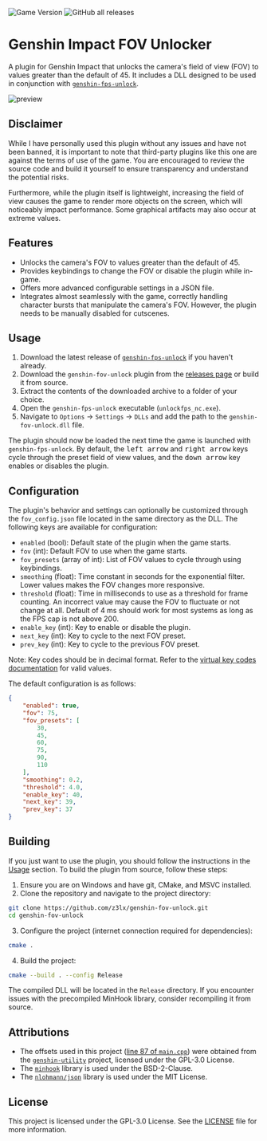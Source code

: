 ![Game Version](https://img.shields.io/badge/release-version%205.0-brightgreen)
![GitHub all releases](https://img.shields.io/github/downloads/z3lx/genshin-fov-unlock/total)

# Genshin Impact FOV Unlocker
A plugin for Genshin Impact that unlocks the camera's field of view (FOV) to values greater than the default of 45. It includes a DLL designed to be used in conjunction with [`genshin-fps-unlock`](https://github.com/34736384/genshin-fps-unlock).

![preview](https://github.com/user-attachments/assets/02d750bc-becd-4c9d-bd18-f38c2c1c1023)

## Disclaimer
While I have personally used this plugin without any issues and have not been banned, it is important to note that third-party plugins like this one are against the terms of use of the game. You are encouraged to review the source code and build it yourself to ensure transparency and understand the potential risks.

Furthermore, while the plugin itself is lightweight, increasing the field of view causes the game to render more objects on the screen, which will noticeably impact performance. Some graphical artifacts may also occur at extreme values.

## Features
- Unlocks the camera's FOV to values greater than the default of 45.
- Provides keybindings to change the FOV or disable the plugin while in-game.
- Offers more advanced configurable settings in a JSON file.
- Integrates almost seamlessly with the game, correctly handling character bursts that manipulate the camera's FOV. However, the plugin needs to be manually disabled for cutscenes.

## Usage
1. Download the latest release of [`genshin-fps-unlock`](https://github.com/34736384/genshin-fps-unlock/releases) if you haven't already.
2. Download the `genshin-fov-unlock` plugin from the [releases page](https://github.com/z3lx/genshin-fov-unlock/releases) or build it from source. 
3. Extract the contents of the downloaded archive to a folder of your choice.
4. Open the `genshin-fps-unlock` executable (`unlockfps_nc.exe`).
5. Navigate to `Options` → `Settings` → `DLLs` and add the path to the `genshin-fov-unlock.dll` file.

The plugin should now be loaded the next time the game is launched with `genshin-fps-unlock`. By default, the <kbd>left arrow</kbd> and <kbd>right arrow</kbd> keys cycle through the preset field of view values, and the <kbd>down arrow</kbd> key enables or disables the plugin.

## Configuration
The plugin's behavior and settings can optionally be customized through the `fov_config.json` file located in the same directory as the DLL. The following keys are available for configuration:

- `enabled` (bool): Default state of the plugin when the game starts.
- `fov` (int): Default FOV to use when the game starts.
- `fov_presets` (array of int): List of FOV values to cycle through using keybindings.
- `smoothing` (float): Time constant in seconds for the exponential filter. Lower values makes the FOV changes more responsive.
- `threshold` (float): Time in milliseconds to use as a threshold for frame counting. An incorrect value may cause the FOV to fluctuate or not change at all. Default of 4 ms should work for most systems as long as the FPS cap is not above 200.
- `enable_key` (int): Key to enable or disable the plugin.
- `next_key` (int): Key to cycle to the next FOV preset.
- `prev_key` (int): Key to cycle to the previous FOV preset.

Note: Key codes should be in decimal format. Refer to the [virtual key codes documentation](https://learn.microsoft.com/en-us/windows/win32/inputdev/virtual-key-codes) for valid values.

The default configuration is as follows:

```json
{
    "enabled": true,
    "fov": 75,
    "fov_presets": [
        30,
        45,
        60,
        75,
        90,
        110
    ],
    "smoothing": 0.2,
    "threshold": 4.0,
    "enable_key": 40,
    "next_key": 39,
    "prev_key": 37
}
```

## Building
If you just want to use the plugin, you should follow the instructions in the [Usage](#usage) section. To build the plugin from source, follow these steps:

1. Ensure you are on Windows and have git, CMake, and MSVC installed.
2. Clone the repository and navigate to the project directory:
```bash
git clone https://github.com/z3lx/genshin-fov-unlock.git
cd genshin-fov-unlock
```
3. Configure the project (internet connection required for dependencies):
```bash
cmake .
```
4. Build the project:
```bash
cmake --build . --config Release
```

The compiled DLL will be located in the `Release` directory. If you encounter issues with the precompiled MinHook library, consider recompiling it from source.

## Attributions
- The offsets used in this project ([line 87 of `main.cpp`](https://github.com/z3lx/genshin-fov-unlock/blob/main/src/main.cpp#L87)) were obtained from the [`genshin-utility`](https://github.com/lanylow/genshin-utility) project, licensed under the GPL-3.0 License.
- The [`minhook`](https://github.com/TsudaKageyu/minhook) library is used under the BSD-2-Clause.
- The [`nlohmann/json`](https://github.com/nlohmann/json) library is used under the MIT License.

## License
This project is licensed under the GPL-3.0 License. See the [LICENSE](LICENSE) file for more information.
